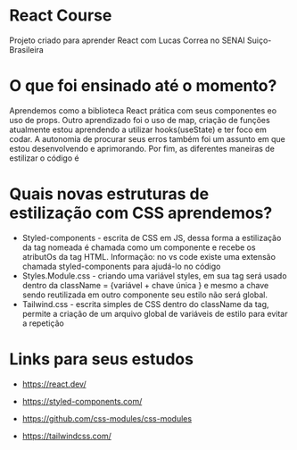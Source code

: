 # React Course

Projeto criado para aprender React com Lucas Correa no SENAI Suiço-Brasileira

# O que foi ensinado até o momento?

   Aprendemos como a biblioteca React prática com seus componentes eo uso de props. Outro aprendizado foi o uso de map, criação de funções atualmente estou aprendendo a utilizar hooks(useState) e ter foco em codar. A autonomia de procurar seus erros também foi um assunto em que estou desenvolvendo e aprimorando. Por fim, as diferentes maneiras de estilizar o código é 

# Quais novas estruturas de estilização com CSS aprendemos?

   - Styled-components - escrita de CSS em JS, dessa forma a estilização da tag nomeada é chamada como um componente e recebe os atributOs da tag HTML. Informação: no vs code existe uma extensão chamada styled-components para ajudá-lo no código
   - Styles.Module.css - criando uma variável styles, em sua tag será usado dentro da className = {variável + chave única } e mesmo a chave sendo reutilizada em outro componente seu estilo não será global.
   - Tailwind.css - escrita simples de CSS dentro do className da tag, permite a criação de um arquivo global de variáveis de estilo para evitar a repetição

# Links para seus estudos
- https://react.dev/

- https://styled-components.com/

- https://github.com/css-modules/css-modules

- https://tailwindcss.com/
